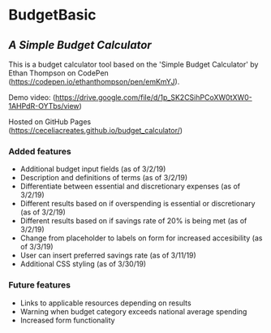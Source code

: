 # BudgetBasic
## *A Simple Budget Calculator*

This is a budget calculator tool based on the 'Simple Budget Calculator' by Ethan Thompson on CodePen (https://codepen.io/ethanthompson/pen/emKmYJ).

Demo video: (https://drive.google.com/file/d/1p_SK2CSihPCoXW0tXW0-1AHPdR-OYTbs/view)

Hosted on GitHub Pages (https://ceceliacreates.github.io/budget_calculator/)

### Added features
* Additional budget input fields (as of 3/2/19)
* Description and definitions of terms (as of 3/2/19)
* Differentiate between essential and discretionary expenses (as of 3/2/19)
* Different results based on if overspending is essential or discretionary (as of 3/2/19)
* Different results based on if savings rate of 20% is being met (as of 3/2/19)
* Change from placeholder to labels on form for increased accesibility (as of 3/3/19)
* User can insert preferred savings rate (as of 3/11/19)
* Additional CSS styling (as of 3/30/19)

### Future features
* Links to applicable resources depending on results
* Warning when budget category exceeds national average spending
* Increased form functionality
